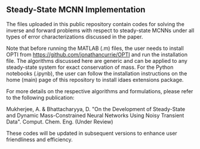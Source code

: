 ## Steady-State MCNN Implementation

The files uploaded in this public repository contain codes for solving the inverse and forward problems with respect to steady-state MCNNs under all types 
of error characterizations discussed in the paper. 

Note that before running the MATLAB (.m) files, the user needs to install OPTI from https://github.com/jonathancurrie/OPTI and run the installation file. The algorithms
discussed here are generic and can be applied to any steady-state system for exact conservation of mass. For the Python notebooks (.ipynb), the user can follow the installation
instructions on the home (main) page of this repository to install idaes extensions package. 

For more details on the respective algorithms and formulations, please refer to the following publication:

Mukherjee, A. & Bhattacharyya, D. "On the Development of Steady-State and Dynamic Mass-Constrained Neural Networks Using Noisy Transient Data". Comput. Chem. Eng. (Under Review)

These codes will be updated in subsequent versions to enhance user friendliness and efficiency. 

